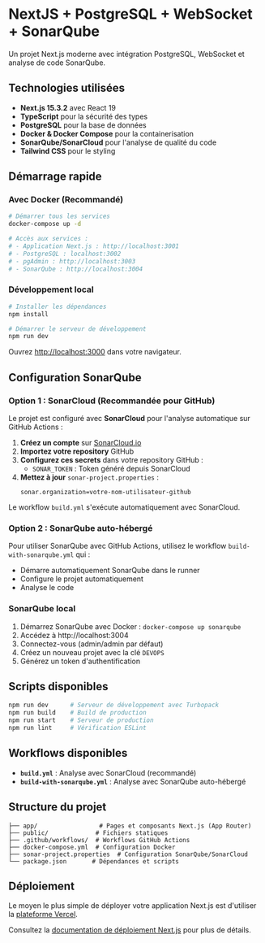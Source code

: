 # NextJS + PostgreSQL + WebSocket + SonarQube

Un projet Next.js moderne avec intégration PostgreSQL, WebSocket et analyse de code SonarQube.

## Technologies utilisées

- **Next.js 15.3.2** avec React 19
- **TypeScript** pour la sécurité des types
- **PostgreSQL** pour la base de données
- **Docker & Docker Compose** pour la containerisation
- **SonarQube/SonarCloud** pour l'analyse de qualité du code
- **Tailwind CSS** pour le styling

## Démarrage rapide

### Avec Docker (Recommandé)

```bash
# Démarrer tous les services
docker-compose up -d

# Accès aux services :
# - Application Next.js : http://localhost:3001
# - PostgreSQL : localhost:3002
# - pgAdmin : http://localhost:3003
# - SonarQube : http://localhost:3004
```

### Développement local

```bash
# Installer les dépendances
npm install

# Démarrer le serveur de développement
npm run dev
```

Ouvrez [http://localhost:3000](http://localhost:3000) dans votre navigateur.

## Configuration SonarQube

### Option 1 : SonarCloud (Recommandée pour GitHub)

Le projet est configuré avec **SonarCloud** pour l'analyse automatique sur GitHub Actions :

1. **Créez un compte** sur [SonarCloud.io](https://sonarcloud.io)
2. **Importez votre repository** GitHub
3. **Configurez ces secrets** dans votre repository GitHub :
   - `SONAR_TOKEN` : Token généré depuis SonarCloud
4. **Mettez à jour** `sonar-project.properties` :
   ```properties
   sonar.organization=votre-nom-utilisateur-github
   ```

Le workflow `build.yml` s'exécute automatiquement avec SonarCloud.

### Option 2 : SonarQube auto-hébergé

Pour utiliser SonarQube avec GitHub Actions, utilisez le workflow `build-with-sonarqube.yml` qui :
- Démarre automatiquement SonarQube dans le runner
- Configure le projet automatiquement
- Analyse le code

### SonarQube local

1. Démarrez SonarQube avec Docker : `docker-compose up sonarqube`
2. Accédez à http://localhost:3004
3. Connectez-vous (admin/admin par défaut)
4. Créez un nouveau projet avec la clé `DEVOPS`
5. Générez un token d'authentification

## Scripts disponibles

```bash
npm run dev      # Serveur de développement avec Turbopack
npm run build    # Build de production
npm run start    # Serveur de production
npm run lint     # Vérification ESLint
```

## Workflows disponibles

- **`build.yml`** : Analyse avec SonarCloud (recommandé)
- **`build-with-sonarqube.yml`** : Analyse avec SonarQube auto-hébergé

## Structure du projet

```
├── app/                 # Pages et composants Next.js (App Router)
├── public/             # Fichiers statiques
├── .github/workflows/  # Workflows GitHub Actions
├── docker-compose.yml  # Configuration Docker
├── sonar-project.properties  # Configuration SonarQube/SonarCloud
└── package.json       # Dépendances et scripts
```

## Déploiement

Le moyen le plus simple de déployer votre application Next.js est d'utiliser la [plateforme Vercel](https://vercel.com/new?utm_medium=default-template&filter=next.js&utm_source=create-next-app&utm_campaign=create-next-app-readme).

Consultez la [documentation de déploiement Next.js](https://nextjs.org/docs/app/building-your-application/deploying) pour plus de détails.
